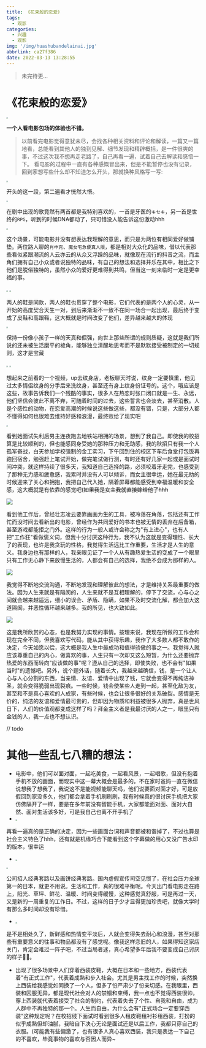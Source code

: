 ```yaml
---
title: 《花束般的恋爱》
tags:
  - 观影
categories:
  - 兴趣
  - 观影
img: '/img/huashubandelainai.jpg'
abbrlink: ca27f386
date: 2022-03-13 13:28:55
---
```


> 未完待更...

# 《花束般的恋爱》

<img src="/img/yigerendeyingyuan.jpg" style="zoom: 25%;" />

**一个人看电影包场的体验也不错。**

> 以前看完电影觉得意犹未尽，会找各种相关资料和评论和解读，一篇又一篇地看，总能看到其他人的独到见解、细节发现和精辟概括，是一件很爽的事，不过这次我不想再走老路了，自己再看一遍，试着自己去解读和感悟一下。
> 看电影的过程中一直有各种感慨冒出来，但是不能暂停也没有记录，回到家想写些什么却不知道怎么开头，那就换种风格写一写:

<img src="/img/kaitou.jpg" style="zoom:25%;" />

开头的这一段，第二遍看才恍然大悟。

<img src="/img/liangshouge.jpg" style="zoom:25%;" />

在剧中出现的歌竟然有两首都是我特别喜欢的，一首是牙医的`キセキ`，另一首是世终的`RPG`，听到的时候DNA都动了，只可惜没人能告诉这份激动hhh

<img src="/img/dianyingdepinwei.jpg" style="zoom:25%;" />

这个场景，可能电影并没有想表达我理解的意思，而只是为两位有相同爱好做铺垫。两位路人聊的`肖申克`、`魔女宅急便真人版`，都是相对大众化的品味，借以代表那些看似紧跟潮流的人云亦云的从众又浮躁的品味，就像现在流行的抖音之流，而主角们拥有自己小众或者说独特的品味，有自己的想法和选择并乐在其中，相比之下他们是脱俗独特的，虽然小众的爱好更难得到共鸣，但当这一刻来临时一定是更幸福的事。

<img src="/img/tongkuanxie.jpg" style="zoom:25%;" />

<img src="/img/pixie&gaogenxie.jpg" style="zoom:25%;" />

两人的鞋是同款，两人的鞋也贯穿了整个电影，它们代表的是两个人的心灵，从一开始的高度契合天生一对，到后来渐渐不一致不在同一场合一起出现，最后终于变成了皮鞋和高跟鞋，这大概就是时间改变了他们，差异越来越大的体现

<img src="/img/yongniantianzhen!.jpg" style="zoom:25%;" />

保持一份像小孩子一样的天真和倔强，向世上那些所谓的规则质疑，这就是我们所说的还未被生活磨平的棱角，能够独立清醒地思考而不是默默接受被制定的一切规则，这才是宝藏

<img src="/img/wenshen.jpg" style="zoom:25%;" />

<img src="/img/wenshen2.jpg" style="zoom:25%;" />

想起来之前看的一个视频，up去纹身店，老板聊天时说，纹身一定要慎重，他见过太多情侣纹身的分手后来洗纹身，甚至还有身上纹身份证号的。这个，哦应该是这些，故事告诉我们一个残酷的事实，很多人在热恋时张口闭口就是一生、永远，他们坚信会彼此不离不弃，可随着时间的过去，这些誓言也会淡去，甚至消散。人是个感性的动物，在恋爱高潮的时候说这些做这些，都没有错，只是，大部分人都不懂得如何也很难去维持好感和浪漫，最终败给了现实吧

<img src="/img/mianshi.jpg" style="zoom:25%;" />

看到她面试失利后男主连夜跑去地铁站相拥的场景，想到了我自己。即使我的校招算是比较顺利的，但也能感同身受她的那种压力和无助感，我的秋招只有我一个人孤军奋战，白天参加学校强制的金工实习，下午回到住的校区下车后食堂打包饭再跑回宿舍，勉强赶上笔试开始，做完笔试做行测，有时还有好几家一起或是面试时间冲突，就这样持续了很多天，我知道自己选择的路，必须咬着牙走完，也感受到了那种无力感和疲惫感，我累时并没有人可以倾诉，而女主很幸运，她在最无助的时候迎来了关心和拥抱，我把自己代入她，隔着屏幕都能感受到幸福温暖和安全感，这大概就是有依靠的感觉吧(~~如果我是女主我就直接嫁给他了hhh~~

![](/img/beimaimodemengxiang.jpg)

看到他工作后，曾经壮志凌云要靠画画为生的工具，被冷落在角落，包括还有工作忙而没时间去看新出的电影，曾经作为共同爱好的书本也被无情的丢弃在后备箱，甚至游戏都能拒之门外。这样的行为一般人或许会称之为"有上进心"，也有人把"工作狂"看做褒义词，但我十分讨厌这种行为，我不认为这就是变得理性、长大了的表现，也许是我贪玩的性格，我觉得生活远比工作重要，生活才是人生的意义。我身边也有那样的人，我亲眼见证了一个人从有趣热爱生活的变成了一个眼里只有工作无心静下来放慢生活的，人都会有自己的选择，我绝不会成为那样的人。

![](/img/quefagoutongdehouguo.jpg)

我觉得不断地交流沟通，不断地发现和理解彼此的想法，才是维持关系最重要的做法。因为人生来就是有隔阂的，人生来就不是互相理解的，停下了交流，心与心之间就会越来越遥远，细小的误会、矛盾、隐瞒，如果不及时交流化解，都会加大这道隔阂，并恶性循环越来越多。我的所见，也大致如此。

![](/img/hewodexiangfayiyang.jpg)

这是我所欣赏的心态，也是我努力实现的事情。按理来说，我现在所做的工作会和现在完全不同，但我喜欢写代码，能从其中获得乐趣，我作了大多数人都不敢作的决定，今天如愿以偿，这大概是我人生中最成功和值得骄傲的事之一。我觉得人就应该尊重自己的内心，做喜欢的事，人生只有一次却又这么短暂，为什么还要抛弃热爱的东西而转向"应该做的事"呢？遵从自己的选择，即使失败，也不会有"如果当时"的遗憾吧。另外，说个题外话，随着长大，我越来越确信，钱，是一个让人心与人心分割的东西，当亲情、友谊、爱情中出现了钱，它就会变得不再纯洁神圣，就会变得脆弱出现裂痕。一些时候，钱会使某些人走到一起，甚至化敌为友，甚至和不是真心喜欢的人成家，有些时候，也会让很多很好的关系破裂。感情是无价的，纯洁的友谊和爱情最可贵的，但却因为物质和利益被很多人抛弃，真是世风日下，人们的价值观都变成这样了吗？拜金主义者是我最讨厌的人之一，眼里只有金钱的人，我一点也不想认识。



// todo

# 其他一些乱七八糟的想法：



- 电影中，他们可以面对面，一起吃美食，一起看风景，一起唱歌，但没有抱着手机不放的画面，而现实中这一幕大概会是最多的。不在家时爸妈一直在微信说想我了想我了，我说这不是能视频能聊天吗，他们说要面对面才好，可是放假回到家没多久，他们都会拿着手机刷刷刷，我有时候真的很讨厌手机把大家仿佛隔开了一样，要是在多年前没有智能手机，大家都能面对面、面对大自然、面对生活该多好，可是我自己也离不开手机了
- <img src="/img/beihexiedehua.jpg" style="zoom:25%;" />

再看一遍真的是正确的决定，因为一些画面台词和声音都被和谐掉了，不过也算是社会主义特色了hhh，还有就是机缘巧合下能看到这个字幕做的用心又没广告水印的版本，很幸运

- <img src="/img/wudianxaiban.jpg" style="zoom:25%;" />

<img src="/img/gongzuo5nian.jpg" style="zoom:25%;" />

公司招人经典套路以及画饼经典套路。国内虚假宣传司空见惯了，在社会压力全球第一的日本，就更不用说。生活和工作，真的很难平衡呢。今天出门看电影走在路上，阳光、草坪、鲜花、温暖、时间变得缓慢，这种感觉真舒服，可是再过一天，又是新的一周重复的工作日。不过，这样的日子少才显得更加珍贵吧，就像大学时有那么多时间却没有珍惜。

- <img src="/img/mamudefanying.jpg" style="zoom:25%;" />

是不是相处久了，新鲜感和热情变平淡后，人就会变得失去耐心和浪漫，甚至对那些有重要意义的往事和物品都没有了感觉呢。像我这样恋旧的人，如果得知这家店关门，肯定会难过一阵子吧，不过当局者迷，真心希望多年后我不要变成自己讨厌的样子🙏🏻。

- 出现了很多场景中人们穿着西装皮鞋，大概在日本和一些地方，西装代表着"有正式工作"，代表着成熟和步入社会。尤其是男主找工作的时候，突然换上西装给我感觉如同换了一个人，但多了份严肃少了份亲切感。在我眼里，西装和囚服无异，都是现代社会对人的禁锢和束缚，我一点也不觉得西装很帅，穿上西装就代表着接受了社会的制约，代表着失去了个性、自我和自由，成为人群中不再独特的那一个。人生而自由，为什么会有"正式场合一定要穿西装"这种规定呢？在校招线下面试时看到很多人租皮鞋租衬衫租西装，打扮的似乎成熟但却油腻，我暗自下决心无论是面试还是以后工作，我都只穿自己的衣服。(可能我有些偏激了，也有很多人真心喜欢西装，我只是表达一下自己的不喜欢，毕竟事物的喜欢与否因人而异~